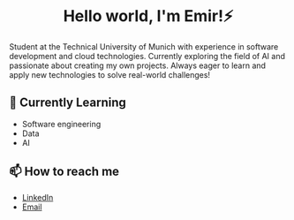 <h1 align="center">Hello world, I'm Emir!⚡️</h1>

Student at the Technical University of Munich with experience in software development and cloud technologies. Currently exploring the field of AI and passionate about creating my own projects. Always eager to learn and apply new technologies to solve real-world challenges!

## 🌱 Currently Learning

- Software engineering
- Data
- AI

## 📫 How to reach me

- [LinkedIn](https://www.linkedin.com/in/emir-a-344034236/)
- [Email](mailto:emir.abdybekov@mail.ru)
